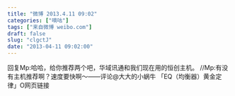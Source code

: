 ```yaml
---
title: "微博 2013.4.11 09:02"
categories: ["嘀咕"]
tags: ["来自微博 weibo.com"]
draft: false
slug: "clgctJ"
date: "2013-04-11 09:02:00"
---
```


<p>回复Mp:哈哈，给你推荐两个吧，华域讯通和我们现在用的恒创主机。 //Mp:有没有主机推荐啊？速度要快啊～——评论@大大的小蜗牛 「EQ（均衡器）黄金定律」O网页链接 ​​​​</p>
